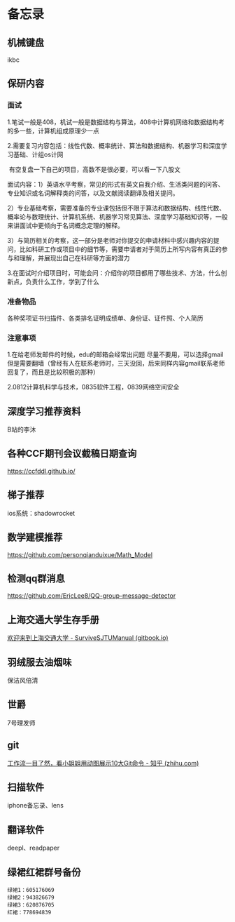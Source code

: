 # 备忘录

## 机械键盘

ikbc



## 保研内容

### 面试

1.笔试一般是408，机试一般是数据结构与算法，408中计算机网络和数据结构考的多一些，计算机组成原理少一点

2.需要复习内容包括：线性代数、概率统计、算法和数据结构、机器学习和深度学习基础、计组os计网

​							有空复盘一下自己的项目，高数不是很必要，可以看一下八股文

面试内容：1）英语水平考察，常见的形式有英文自我介绍、生活类问题的问答、专业知识或名词解释类的问答，以及文献阅读翻译及相关提问。

2）专业基础考察，需要准备的专业课包括但不限于算法和数据结构、线性代数、概率论与数理统计、计算机系统、机器学习常见算法、深度学习基础知识等，一般来讲面试中更倾向于名词概念定理的解释。

3）与简历相关的考察，这一部分是老师对你提交的申请材料中感兴趣内容的提问，比如科研工作或项目中的细节等，需要申请者对于简历上所写内容有真正的参与和理解，并展现出自己在科研等方面的潜力

3.在面试时介绍项目时，可能会问：介绍你的项目都用了哪些技术、方法，什么创新点，负责什么工作，学到了什么

### 准备物品

各种奖项证书扫描件、各类排名证明成绩单、身份证、证件照、个人简历

### 注意事项

1.在给老师发邮件的时候，edu的邮箱会经常出问题 尽量不要用，可以选择gmail 但是需要翻墙（曾经有人在联系老师时，三天没回，后来同样内容gmail联系老师 回复了，而且是比较积极的那种）

2.0812计算机科学与技术，0835软件工程，0839网络空间安全



## 深度学习推荐资料

B站的李沐



## 各种CCF期刊会议截稿日期查询

https://ccfddl.github.io/

## 梯子推荐

ios系统：shadowrocket

## 数学建模推荐

https://github.com/personqianduixue/Math_Model

## 检测qq群消息

https://github.com/EricLee8/QQ-group-message-detector

## 上海交通大学生存手册

[欢迎来到上海交通大学 - SurviveSJTUManual (gitbook.io)](https://survivesjtu.gitbook.io/survivesjtumanual/li-zhi-pian/huan-ying-lai-dao-shang-hai-jiao-tong-da-xue)

## 羽绒服去油烟味

保洁风倍清

## 世爵

7号理发师

## git

[工作流一目了然，看小姐姐用动图展示10大Git命令 - 知乎 (zhihu.com)](https://zhuanlan.zhihu.com/p/132573100?utm_source=qq&utm_medium=social&utm_oi=766712176009306112)



## 扫描软件

iphone备忘录、lens



## 翻译软件

deepl、readpaper



## 绿裙红裙群号备份

```
绿裙1：605176069
绿裙2：943826679
绿裙3：620876705
红裙：778694839
```

